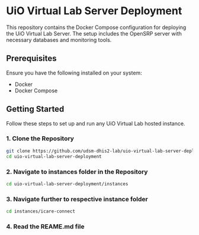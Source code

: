 # UiO Virtual Lab Server Deployment

This repository contains the Docker Compose configuration for deploying the UiO Virtual Lab Server. The setup includes the OpenSRP server with necessary databases and monitoring tools.

## Prerequisites

Ensure you have the following installed on your system:

- Docker
- Docker Compose

## Getting Started

Follow these steps to set up and run any UiO Virtual Lab hosted instance.

### 1. Clone the Repository

```sh
git clone https://github.com/udsm-dhis2-lab/uio-virtual-lab-server-deployment.git
cd uio-virtual-lab-server-deployment
```

### 2. Navigate to instances folder in the Repository

```sh
cd uio-virtual-lab-server-deployment/instances
```

### 3. Navigate further to respective instance folder

```sh
cd instances/icare-connect
```

### 4. Read the REAME.md file

